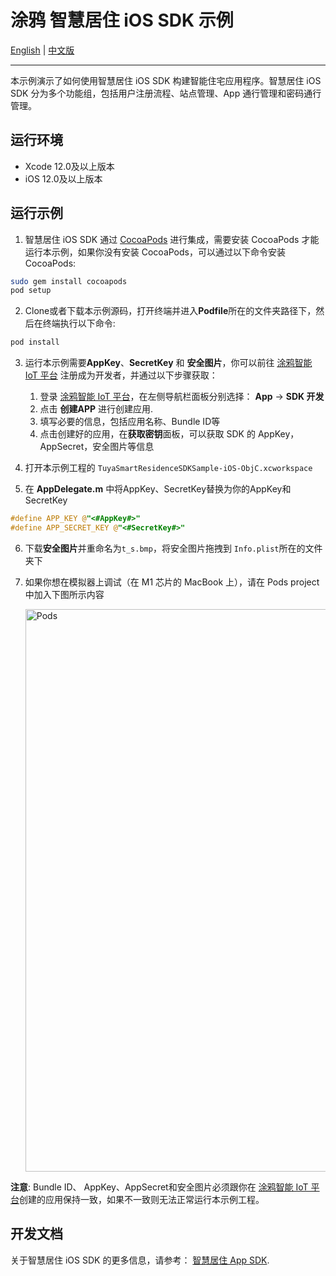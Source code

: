 # 涂鸦 智慧居住 iOS SDK 示例

 [English](README.md) | [中文版](README-zh.md)

---

本示例演示了如何使用智慧居住 iOS SDK 构建智能住宅应用程序。智慧居住 iOS SDK 分为多个功能组，包括用户注册流程、站点管理、App 通行管理和密码通行管理。


## 运行环境

- Xcode 12.0及以上版本
- iOS 12.0及以上版本

## 运行示例

1. 智慧居住 iOS SDK 通过 [CocoaPods](http://cocoapods.org/) 进行集成，需要安装 CocoaPods 才能运行本示例，如果你没有安装  CocoaPods，可以通过以下命令安装 CocoaPods:

```bash
sudo gem install cocoapods
pod setup
```

2. Clone或者下载本示例源码，打开终端并进入**Podfile**所在的文件夹路径下，然后在终端执行以下命令:

```bash
pod install
```

3. 运行本示例需要**AppKey**、**SecretKey** 和 **安全图片**，你可以前往 [涂鸦智能 IoT 平台](https://developer.tuya.com/cn/) 注册成为开发者，并通过以下步骤获取：

   1. 登录 [涂鸦智能 IoT 平台](https://iot.tuya.com/)，在左侧导航栏面板分别选择： **App** -> **SDK 开发**
   2. 点击 **创建APP** 进行创建应用.
   3. 填写必要的信息，包括应用名称、Bundle ID等
   4. 点击创建好的应用，在**获取密钥**面板，可以获取 SDK 的 AppKey，AppSecret，安全图片等信息

4. 打开本示例工程的 `TuyaSmartResidenceSDKSample-iOS-ObjC.xcworkspace` 
5. 在 **AppDelegate.m** 中将AppKey、SecretKey替换为你的AppKey和SecretKey

```objective-c
#define APP_KEY @"<#AppKey#>"
#define APP_SECRET_KEY @"<#SecretKey#>"
```
6. 下载**安全图片**并重命名为`t_s.bmp`，将安全图片拖拽到 `Info.plist`所在的文件夹下
7. 如果你想在模拟器上调试（在 M1 芯片的 MacBook 上），请在 Pods project 中加入下图所示内容
    
    <img alt="Pods" src="https://airtake-public-data-1254153901.cos.ap-shanghai.myqcloud.com/content-platform/hestia/1638348535b9dac74712e.png" width="900">
    
**注意**: Bundle ID、 AppKey、AppSecret和安全图片必须跟你在 [涂鸦智能 IoT 平台](https://iot.tuya.com/)创建的应用保持一致，如果不一致则无法正常运行本示例工程。

## 开发文档

关于智慧居住 iOS SDK 的更多信息，请参考： [智慧居住 App SDK](https://developer.tuya.com/cn/docs/app-development).
